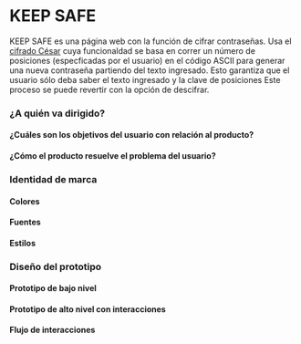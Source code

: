 # KEEP SAFE

KEEP SAFE es una página web con la función de cifrar contraseñas. Usa el [cifrado César](https://es.wikipedia.org/wiki/Cifrado_C%C3%A9sar) cuya funcionaldad se basa en correr un número de posiciones (especficadas por el usuario) en el código ASCII para generar una nueva contraseña partiendo del texto ingresado. Esto garantiza que el usuario sólo deba saber el texto ingresado y la clave de posiciones Este proceso se puede revertir con la opción de descifrar.  

### ¿A quién va dirigido?

#### ¿Cuáles son los objetivos del usuario con relación al producto?
#### ¿Cómo el producto resuelve el problema del usuario?

### Identidad de marca

#### Colores
#### Fuentes 
#### Estilos

### Diseño del prototipo

#### Prototipo de bajo nivel
#### Prototipo de alto nivel con interacciones
#### Flujo de interacciones

### 